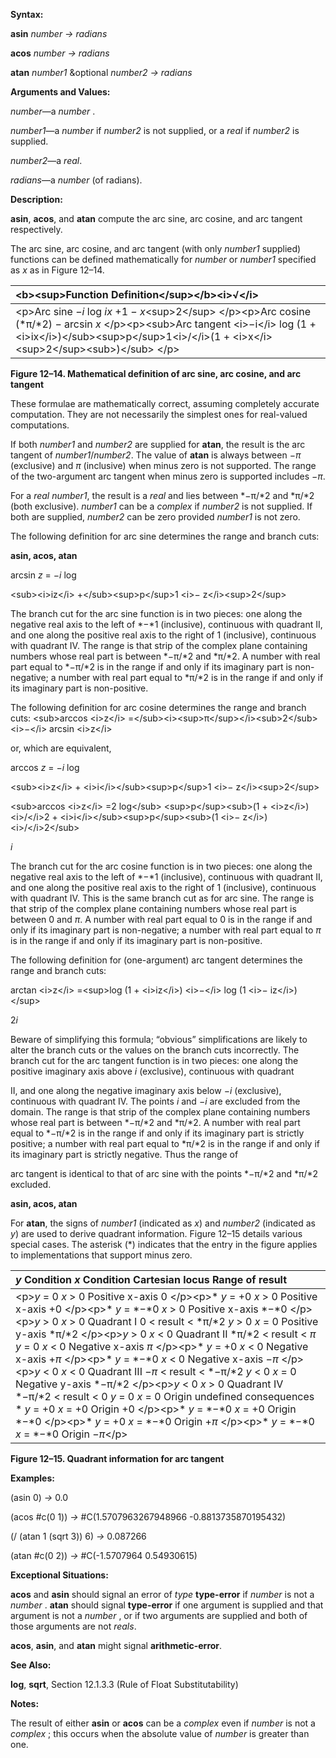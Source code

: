  

**Syntax:** 

**asin** *number → radians* 

**acos** *number → radians* 

**atan** *number1* &optional *number2 → radians* 

**Arguments and Values:** 

*number*—a *number* . 

*number1*—a *number* if *number2* is not supplied, or a *real* if *number2* is supplied. 

*number2*—a *real*. 

*radians*—a *number* (of radians). 

**Description:** 

**asin**, **acos**, and **atan** compute the arc sine, arc cosine, and arc tangent respectively. 

The arc sine, arc cosine, and arc tangent (with only *number1* supplied) functions can be defined mathematically for *number* or *number1* specified as *x* as in Figure 12–14. 

|&#60;b&#62;&#60;sup&#62;Function Definition&#60;/sup&#62;&#60;/b&#62;&#60;i&#62;√&#60;/i&#62; |
| :- |
|&#60;p&#62;Arc sine *−i* log *ix* +1 *− x*&#60;sup&#62;2&#60;/sup&#62; &#60;/p&#62;&#60;p&#62;Arc cosine (*π/*2) *−* arcsin *x* &#60;/p&#62;&#60;p&#62;&#60;sub&#62;Arc tangent &#60;i&#62;−i&#60;/i&#62; log (1 + &#60;i&#62;ix&#60;/i&#62;)&#60;/sub&#62;&#60;sup&#62;p&#60;/sup&#62;1&#60;i&#62;/&#60;/i&#62;(1 + &#60;i&#62;x&#60;/i&#62;&#60;sup&#62;2&#60;/sup&#62;&#60;sub&#62;)&#60;/sub&#62; &#60;/p&#62;|


**Figure 12–14. Mathematical definition of arc sine, arc cosine, and arc tangent** 

These formulae are mathematically correct, assuming completely accurate computation. They are not necessarily the simplest ones for real-valued computations. 

If both *number1* and *number2* are supplied for **atan**, the result is the arc tangent of *number1*/*number2*. The value of **atan** is always between *−π* (exclusive) and *π* (inclusive) when minus zero is not supported. The range of the two-argument arc tangent when minus zero is supported includes *−π*. 

For a *real number1*, the result is a *real* and lies between *−π/*2 and *π/*2 (both exclusive). *number1* can be a *complex* if *number2* is not supplied. If both are supplied, *number2* can be zero provided *number1* is not zero. 

The following definition for arc sine determines the range and branch cuts: 



 

 

**asin, acos, atan** 



arcsin *z* = *−i* log 

&#60;sub&#62;&#60;i&#62;iz&#60;/i&#62; +&#60;/sub&#62;&#60;sup&#62;p&#60;/sup&#62;1 &#60;i&#62;− z&#60;/i&#62;&#60;sup&#62;2&#60;/sup&#62;  

The branch cut for the arc sine function is in two pieces: one along the negative real axis to the left of *−*1 (inclusive), continuous with quadrant II, and one along the positive real axis to the right of 1 (inclusive), continuous with quadrant IV. The range is that strip of the complex plane containing numbers whose real part is between *−π/*2 and *π/*2. A number with real part equal to *−π/*2 is in the range if and only if its imaginary part is non-negative; a number with real part equal to *π/*2 is in the range if and only if its imaginary part is non-positive. 

The following definition for arc cosine determines the range and branch cuts: &#60;sub&#62;arccos &#60;i&#62;z&#60;/i&#62; =&#60;/sub&#62;&#60;i&#62;&#60;sup&#62;π&#60;/sup&#62;&#60;/i&#62;&#60;sub&#62;2&#60;/sub&#62;&#60;i&#62;−&#60;/i&#62; arcsin &#60;i&#62;z&#60;/i&#62; 

or, which are equivalent, 



arccos *z* = *−i* log 

&#60;sub&#62;&#60;i&#62;z&#60;/i&#62; + &#60;i&#62;i&#60;/i&#62;&#60;/sub&#62;&#60;sup&#62;p&#60;/sup&#62;1 &#60;i&#62;− z&#60;/i&#62;&#60;sup&#62;2&#60;/sup&#62;  

&#60;sub&#62;arccos &#60;i&#62;z&#60;/i&#62; =2 log&#60;/sub&#62; &#60;sup&#62;p&#60;/sup&#62;&#60;sub&#62;(1 + &#60;i&#62;z&#60;/i&#62;)&#60;i&#62;/&#60;/i&#62;2 + &#60;i&#62;i&#60;/i&#62;&#60;/sub&#62;&#60;sup&#62;p&#60;/sup&#62;&#60;sub&#62;(1 &#60;i&#62;− z&#60;/i&#62;)&#60;i&#62;/&#60;/i&#62;2&#60;/sub&#62;  

*i* 

The branch cut for the arc cosine function is in two pieces: one along the negative real axis to the left of *−*1 (inclusive), continuous with quadrant II, and one along the positive real axis to the right of 1 (inclusive), continuous with quadrant IV. This is the same branch cut as for arc sine. The range is that strip of the complex plane containing numbers whose real part is between 0 and *π*. A number with real part equal to 0 is in the range if and only if its imaginary part is non-negative; a number with real part equal to *π* is in the range if and only if its imaginary part is non-positive. 

The following definition for (one-argument) arc tangent determines the range and branch cuts: 

arctan &#60;i&#62;z&#60;/i&#62; =&#60;sup&#62;log (1 + &#60;i&#62;iz&#60;/i&#62;) &#60;i&#62;−&#60;/i&#62; log (1 &#60;i&#62;− iz&#60;/i&#62;)&#60;/sup&#62; 

2*i* 

Beware of simplifying this formula; “obvious” simplifications are likely to alter the branch cuts or the values on the branch cuts incorrectly. The branch cut for the arc tangent function is in two pieces: one along the positive imaginary axis above *i* (exclusive), continuous with quadrant 

II, and one along the negative imaginary axis below *−i* (exclusive), continuous with quadrant IV. The points *i* and *−i* are excluded from the domain. The range is that strip of the complex plane containing numbers whose real part is between *−π/*2 and *π/*2. A number with real part equal to *−π/*2 is in the range if and only if its imaginary part is strictly positive; a number with real part equal to *π/*2 is in the range if and only if its imaginary part is strictly negative. Thus the range of 

arc tangent is identical to that of arc sine with the points *−π/*2 and *π/*2 excluded. 

 

 

**asin, acos, atan** 

For **atan**, the signs of *number1* (indicated as *x*) and *number2* (indicated as *y*) are used to derive quadrant information. Figure 12–15 details various special cases. The asterisk (\*) indicates that the entry in the figure applies to implementations that support minus zero. 

|*y* **Condition** *x* **Condition Cartesian locus Range of result**|
| :- |
|&#60;p&#62;*y* = 0 *x* &#62; 0 Positive x-axis 0 &#60;/p&#62;&#60;p&#62;\* *y* = +0 *x* &#62; 0 Positive x-axis +0 &#60;/p&#62;&#60;p&#62;\* *y* = *−*0 *x* &#62; 0 Positive x-axis *−*0 &#60;/p&#62;&#60;p&#62;*y* &#62; 0 *x* &#62; 0 Quadrant I 0 &#60; result &#60; *π/*2 *y* &#62; 0 *x* = 0 Positive y-axis *π/*2 &#60;/p&#62;&#60;p&#62;*y* &#62; 0 *x* &#60; 0 Quadrant II *π/*2 &#60; result &#60; *π y* = 0 *x* &#60; 0 Negative x-axis *π* &#60;/p&#62;&#60;p&#62;\* *y* = +0 *x* &#60; 0 Negative x-axis +*π* &#60;/p&#62;&#60;p&#62;\* *y* = *−*0 *x* &#60; 0 Negative x-axis *−π* &#60;/p&#62;&#60;p&#62;*y* &#60; 0 *x* &#60; 0 Quadrant III *−π* &#60; result &#60; *−π/*2 *y* &#60; 0 *x* = 0 Negative y-axis *−π/*2 &#60;/p&#62;&#60;p&#62;*y* &#60; 0 *x* &#62; 0 Quadrant IV *−π/*2 &#60; result &#60; 0 *y* = 0 *x* = 0 Origin undefined consequences \* *y* = +0 *x* = +0 Origin +0 &#60;/p&#62;&#60;p&#62;\* *y* = *−*0 *x* = +0 Origin *−*0 &#60;/p&#62;&#60;p&#62;\* *y* = +0 *x* = *−*0 Origin +*π* &#60;/p&#62;&#60;p&#62;\* *y* = *−*0 *x* = *−*0 Origin *−π*&#60;/p&#62;|


**Figure 12–15. Quadrant information for arc tangent** 

**Examples:** 

(asin 0) *→* 0.0 

(acos #c(0 1)) *→* #C(1.5707963267948966 -0.8813735870195432) 

(/ (atan 1 (sqrt 3)) 6) *→* 0.087266 

(atan #c(0 2)) *→* #C(-1.5707964 0.54930615) 

**Exceptional Situations:** 

**acos** and **asin** should signal an error of *type* **type-error** if *number* is not a *number* . **atan** should signal **type-error** if one argument is supplied and that argument is not a *number* , or if two arguments are supplied and both of those arguments are not *reals*. 

**acos**, **asin**, and **atan** might signal **arithmetic-error**. 

**See Also:** 

**log**, **sqrt**, Section 12.1.3.3 (Rule of Float Substitutability) 



 

 

**Notes:** 

The result of either **asin** or **acos** can be a *complex* even if *number* is not a *complex* ; this occurs when the absolute value of *number* is greater than one. 

